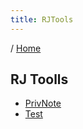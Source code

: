 ```yaml
---
title: RJTools
---
```


/ [Home](index.md)

## RJ Toolls

  * [PrivNote](https://privnote.com/)
  * [Test](test1)